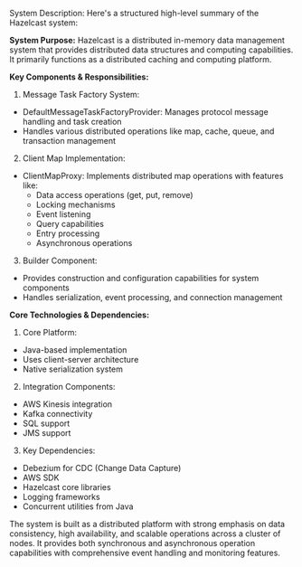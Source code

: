 System Description: Here's a structured high-level summary of the Hazelcast system:

**System Purpose:**
Hazelcast is a distributed in-memory data management system that provides distributed data structures and computing capabilities. It primarily functions as a distributed caching and computing platform.

**Key Components & Responsibilities:**

1. Message Task Factory System:
- DefaultMessageTaskFactoryProvider: Manages protocol message handling and task creation
- Handles various distributed operations like map, cache, queue, and transaction management

2. Client Map Implementation:
- ClientMapProxy: Implements distributed map operations with features like:
  * Data access operations (get, put, remove)
  * Locking mechanisms
  * Event listening
  * Query capabilities
  * Entry processing
  * Asynchronous operations

3. Builder Component:
- Provides construction and configuration capabilities for system components
- Handles serialization, event processing, and connection management

**Core Technologies & Dependencies:**

1. Core Platform:
- Java-based implementation
- Uses client-server architecture
- Native serialization system

2. Integration Components:
- AWS Kinesis integration
- Kafka connectivity
- SQL support
- JMS support

3. Key Dependencies:
- Debezium for CDC (Change Data Capture)
- AWS SDK
- Hazelcast core libraries
- Logging frameworks
- Concurrent utilities from Java

The system is built as a distributed platform with strong emphasis on data consistency, high availability, and scalable operations across a cluster of nodes. It provides both synchronous and asynchronous operation capabilities with comprehensive event handling and monitoring features.